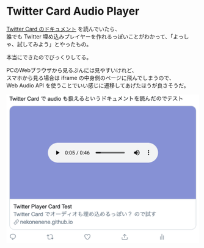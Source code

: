 # Twitter Card Audio Player

[Twitter Card のドキュメント](https://developer.twitter.com/en/docs/tweets/optimize-with-cards/overview/player-card) を読んでいたら、  
誰でも Twitter 埋め込みプレイヤーを作れるっぽいことがわかって、「よっしゃ、試してみよう」とやったもの。

本当にできたのでびっくりしてる。

PCのWebブラウザから見るぶんには見やすいけれど、  
スマホから見る場合は iframe の中身側のページに飛んでしまうので、  
Web Audio API を使うことでいい感じに遷移してあげたほうが良さそうだ。

<img src="ss.png">

